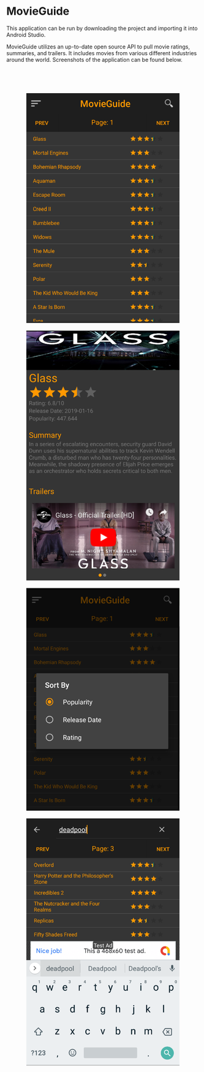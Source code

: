 # MovieGuide
This application can be run by downloading the project and importing it into Android Studio.

MovieGuide utilizes an up-to-date open source API to pull movie ratings, summaries, and trailers. It includes movies from various different industries around the world. Screenshots of the application can be found below.

<br>
<br>
<br>
<p align="center">
<img src="homepage.png" alt="homepage_screenshot" width="400"/>
<br>
<br>
<img src="infoview.png" alt="infoview_screenshot" width="400"/>
<br>
<br>
<img src="sortby.png" alt="sortby_screenshot" width="400"/>
<br>
<br>
<img src="search.png" alt="search_screenshot" width="400"/>
</p>
